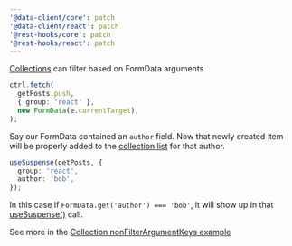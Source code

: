 ```yaml
---
'@data-client/core': patch
'@data-client/react': patch
'@rest-hooks/core': patch
'@rest-hooks/react': patch
---
```


[Collections](https://dataclient.io/rest/api/Collection) can filter based on FormData arguments

```ts
ctrl.fetch(
  getPosts.push,
  { group: 'react' },
  new FormData(e.currentTarget),
);
```

Say our FormData contained an `author` field. Now that newly created
item will be properly added to the [collection list](https://dataclient.io/rest/api/Collection) for that author.

```ts
useSuspense(getPosts, {
  group: 'react',
  author: 'bob',
});
```

In this case if `FormData.get('author') === 'bob'`, it will show
up in that [useSuspense()](https://dataclient.io/docs/api/useSuspense) call.

See more in the [Collection nonFilterArgumentKeys example](https://dataclient.io/rest/api/Collection#nonfilterargumentkeys)